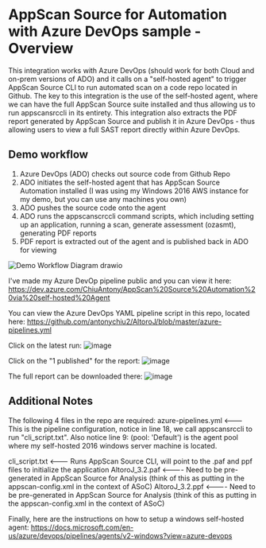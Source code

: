 # AppScan Source for Automation with Azure DevOps sample - Overview

This integration works with Azure DevOps (should work for both Cloud and on-prem versions of ADO) and it calls on a "self-hosted agent" to trigger AppScan Source CLI to run automated scan on a code repo located in Github. The key to this integration is the use of the self-hosted agent, where we can have the full AppScan Source suite installed and thus allowing us to run appscansrccli in its entirety. This integration also extracts the PDF report generated by AppScan Source and publish it in Azure DevOps - thus allowing users to view a full SAST report directly within Azure DevOps. 

## Demo workflow
1. Azure DevOps (ADO) checks out source code from Github Repo
2. ADO initiates the self-hosted agent that has AppScan Source Automation installed (I was using my Windows 2016 AWS instance for my demo, but you can use any machines you own)
3. ADO pushes the source code onto the agent
4. ADO runs the appscanscrccli command scripts, which including setting up an application, running a scan, generate assessment (ozasmt), generating PDF reports
5. PDF report is extracted out of the agent and is published back in ADO for viewing

![Demo Workflow Diagram drawio](https://user-images.githubusercontent.com/5158535/142063443-8c91ad4d-2261-4a56-b57c-21af87c21371.png)


I've made my Azure DevOp pipeline public and you can view it here:
https://dev.azure.com/ChiuAntony/AppScan%20Source%20Automation%20via%20self-hosted%20Agent

You can view the Azure DevOps YAML pipeline script in this repo, located here:
https://github.com/antonychiu2/AltoroJ/blob/master/azure-pipelines.yml

Click on the latest run:
![image](https://user-images.githubusercontent.com/5158535/140100674-6ac08195-7625-4b48-81ed-87fc79f563d6.png)


Click on the "1 published" for the report:
![image](https://user-images.githubusercontent.com/5158535/140100709-4a708247-66c8-4806-9c17-c94d58d37059.png)


The full report can be downloaded there:
![image](https://user-images.githubusercontent.com/5158535/140100743-99de1f84-cb55-42f0-aee5-5b5e037fd9c4.png)

## Additional Notes
The following 4 files in the repo are required:
azure-pipelines.yml <--- This is the pipeline configuration, notice in line 18, we call appscansrccli to run "cli_script.txt". Also notice line 9: (pool: 'Default') is the agent pool where my self-hosted 2016 windows server machine is located. 

cli_script.txt <--- Runs AppScan Source CLI, will point to the .paf and ppf files to initialize the application 
AltoroJ_3.2.paf <---- Need to be pre-generated in AppScan Source for Analysis (think of this as putting in the appscan-config.xml in the context of ASoC)
AltoroJ_3.2.ppf <---- Need to be pre-generated in AppScan Source for Analysis (think of this as putting in the appscan-config.xml in the context of ASoC)

Finally, here are the instructions on how to setup a windows self-hosted agent:
https://docs.microsoft.com/en-us/azure/devops/pipelines/agents/v2-windows?view=azure-devops


